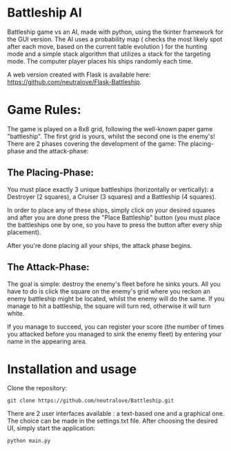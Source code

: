 # Battleship AI

Battleship game vs an AI, made with python, using the tkinter framework for the GUI version. The AI uses a probability map ( checks the most likely spot after each move, based on the current table evolution ) for the hunting mode and a simple stack algorithm that utilizes a stack for the targeting mode. The computer player places his ships randomly each time. 

A web version created with Flask is available here: https://github.com/neutralove/Flask-Battleship.

# Game Rules:

The game is played on a 8x8 grid, following the well-known paper game "battleship". The first grid is yours, whilst the second one is the enemy's! There are 2 phases covering the development of the game: The placing-phase and the attack-phase: 

## The Placing-Phase:

You must place exactly 3 unique battleships (horizontally or vertically): a Destroyer (2 squares), a Cruiser (3 squares) and a Battleship (4 squares).

In order to place any of these ships, simply click on your desired squares and after you are done press the "Place Battleship" button (you must place the battleships one by one, so you have to press the button after every ship placement).

After you're done placing all your ships, the attack phase begins.

## The Attack-Phase:

The goal is simple: destroy the enemy's fleet before he sinks yours. All you have to do is click the square on the enemy's grid where you reckon an enemy battleship might be located, whilst the enemy will do the same. If you manage to hit a battleship, the square will turn red, otherwise it will turn white.

If you manage to succeed, you can register your score (the number of times you attacked before you managed to sink the enemy fleet) by entering your name in the appearing area.

# Installation and usage

Clone the repository:
```
git clone https://github.com/neutralove/Battleship.git
```
There are 2 user interfaces available : a text-based one and a graphical one. The choice can be made in the settings.txt file.
After choosing the desired UI, simply start the application:
```
python main.py
```

